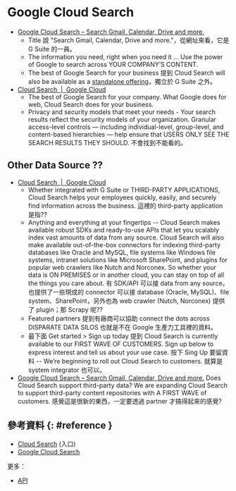 # Google Cloud Search

  - [Google Cloud Search – Search Gmail, Calendar, Drive and more\.](https://gsuite.google.com/products/cloud-search/)
      - Title 說 "Search Gmail, Calendar, Drive and more."，從網址來看，它是 G Suite 的一員。
      - The information you need, right when you need it ... Use the power of Google to search across YOUR COMPANY’S CONTENT.
      - The best of Google Search for your business 提到 Cloud Search will also be available as a [standalone offering](https://cloud.google.com/products/search/)，獨立於 G Suite 之外。
  - [Cloud Search  \|  Google Cloud](https://cloud.google.com/products/search/)
      - The best of Google Search for your company. What Google does for web, Cloud Search does for your business.
      - Privacy and security models that meet your needs - Your search results reflect the security models of your organization. Granular access-level controls — including individual-level, group-level, and content-based hierarchies — help ensure that USERS ONLY SEE THE SEARCH RESULTS THEY SHOULD. 不會找到不能看的。

## Other Data Source ??

  - [Cloud Search  \|  Google Cloud](https://cloud.google.com/products/search/)
      - Whether integrated with G Suite or THIRD-PARTY APPLICATIONS, Cloud Search helps your employees quickly, easily, and securely find information across the business. 這裡的 third-party application 是指??
      - Anything and everything at your fingertips -- Cloud Search makes available robust SDKs and ready-to-use APIs that let you scalably index vast amounts of data from any source. Cloud Search will also make available out-of-the-box connectors for indexing third-party databases like Oracle and MySQL, file systems like Windows file systems, intranet solutions like Microsoft SharePoint, and plugins for popular web crawlers like Nutch and Norconex. So whether your data is ON PREMISES or in another cloud, you can stay on top of all the things you care about. 有 SDK/API 可以接 data from any source，也提供了一些現成的 connector 可以接 database (Oracle, MySQL)、file system、SharePoint，另外也為 web crawler (Nutch, Norconex) 提供了 plugin；那 Scrapy 呢??
      - Featured partners 提到有廠商可以協助 connect the dots across DISPARATE DATA SILOS 也就是不在 Google 生產力工具裡的資料。
      - 最下面 Get started > Sign up today 提到 Cloud Search is currently available to our FIRST WAVE OF CUSTOMERS. Sign up below to express interest and tell us about your use case. 按下 Sing Up 要留資料 -- We’re beginning to roll out Cloud Search to customers. 就算是 system integrator 也可以。
  - [Google Cloud Search – Search Gmail, Calendar, Drive and more\.](https://gsuite.google.com/products/cloud-search/) Does Cloud Search support third-party data? We are expanding Cloud Search to support third-party content repositories with A FIRST WAVE of customers. 感覺這是很新的東西，一定要透過 partner 才搞得起來的感覺?

## 參考資料 {: #reference }

  - [Cloud Search](https://cloudsearch.google.com/) (入口)
  - [Google Cloud Search](https://gsuite.google.com/products/cloud-search/)

更多：

  - [API](google-cloud-search-api.md)
